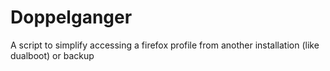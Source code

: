 # Doppelganger
A script to simplify accessing a firefox profile from another installation (like dualboot) or backup
